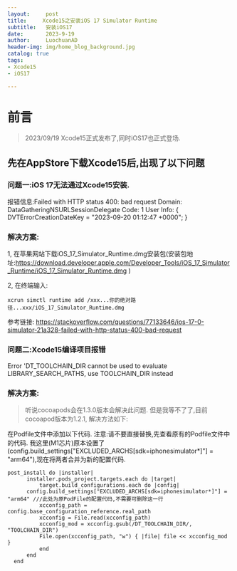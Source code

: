 ```yaml
---
layout:     post
title:     Xcode15之安装iOS 17 Simulator Runtime
subtitle:   安装iOS17
date:       2023-9-19
author:     LuochuanAD
header-img: img/home_blog_background.jpg
catalog: true
tags:
- Xcode15 
- iOS17

---
```


# 前言

>2023/09/19 Xcode15正式发布了,同时iOS17也正式登场.

## 先在AppStore下载Xcode15后,出现了以下问题

### 问题一:iOS 17无法通过Xcode15安装.

报错信息:Failed with HTTP status 400: bad request Domain: DataGatheringNSURLSessionDelegate Code: 1 User Info: { DVTErrorCreationDateKey = "2023-09-20 01:12:47 +0000"; }

### 解决方案:

1, 在苹果网站下载iOS_17_Simulator_Runtime.dmg安装包(安装包地址:https://download.developer.apple.com/Developer_Tools/iOS_17_Simulator_Runtime/iOS_17_Simulator_Runtime.dmg )

2, 在终端输入:
```
xcrun simctl runtime add /xxx...你的绝对路径...xxx/iOS_17_Simulator_Runtime.dmg

```

参考链接: https://stackoverflow.com/questions/77133646/ios-17-0-simulator-21a328-failed-with-http-status-400-bad-request


### 问题二:Xcode15编译项目报错

Error 'DT_TOOLCHAIN_DIR cannot be used to evaluate LIBRARY_SEARCH_PATHS, use TOOLCHAIN_DIR instead

### 解决方案:

>听说cocoapods会在1.3.0版本会解决此问题. 但是我等不了了,目前cocoapod版本为1.2.1, 解决方法如下:

在Podfile文件中添加以下代码. 注意:请不要直接替换,先查看原有的Podfile文件中的代码. 我这里(M1芯片)原本设置了(config.build_settings["EXCLUDED_ARCHS[sdk=iphonesimulator*]"] = "arm64"),现在将两者合并为新的配置代码.
```
post_install do |installer|
      installer.pods_project.targets.each do |target|
          target.build_configurations.each do |config|
	  config.build_settings["EXCLUDED_ARCHS[sdk=iphonesimulator*]"] = "arm64" ///此处为原PodFile的配置代码,不需要可删除这一行
          xcconfig_path = config.base_configuration_reference.real_path
          xcconfig = File.read(xcconfig_path)
          xcconfig_mod = xcconfig.gsub(/DT_TOOLCHAIN_DIR/, "TOOLCHAIN_DIR")
          File.open(xcconfig_path, "w") { |file| file << xcconfig_mod }
          end
      end
  end
```

